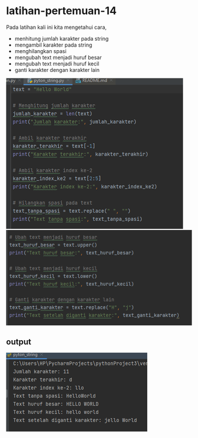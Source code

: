 # latihan-pertemuan-14 

Pada latihan kali ini kita mengetahui cara,
* menhitung jumlah karakter pada string
* mengambil karakter pada string
* menghilangkan spasi
* mengubah text menjadi huruf besar
* mengubah text menjadi huruf kecil
* ganti karakter dengan karakter lain

![img](ss/SS10.png)
![img](ss/SS11.png) 

## output

![img](ss/SS12.png)